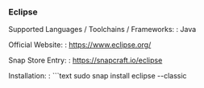 ### Eclipse

Supported Languages / Toolchains / Frameworks:
: Java

Official Website:
: https://www.eclipse.org/

Snap Store Entry:
: https://snapcraft.io/eclipse

Installation:
: ```text
  sudo snap install eclipse --classic
  ```
